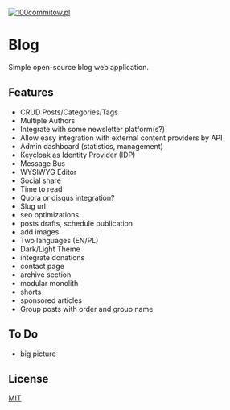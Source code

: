 
[![100commitow.pl](https://img.shields.io/badge/Participant-100commitow.pl-000000)](http://100commitow.pl)



# Blog

Simple open-source blog web application.

## Features

- CRUD Posts/Categories/Tags
- Multiple Authors
- Integrate with some newsletter platform(s?)
- Allow easy integration with external content providers by API
- Admin dashboard (statistics, management)
- Keycloak as Identity Provider (IDP)
- Message Bus
- WYSIWYG Editor
- Social share 
- Time to read
- Quora or disqus integration? 
- Slug url
- seo optimizations
- posts drafts, schedule publication
- add images
- Two languages (EN/PL)
- Dark/Light Theme
- integrate donations
- contact page
- archive section
- modular monolith
- shorts
- sponsored articles
- Group posts with order and group name

## To Do
- big picture

## License

[MIT](https://choosealicense.com/licenses/mit/)


